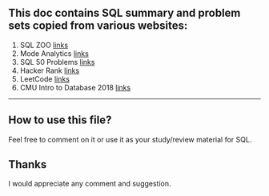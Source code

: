 ## This doc contains SQL summary and problem sets copied from various websites:
1. SQL ZOO [links](https://sqlzoo.net/)
2. Mode Analytics [links](https://mode.com/sql-tutorial/)
3. SQL 50 Problems [links](https://blog.csdn.net/flycat296/article/details/63681089)
4. Hacker Rank [links](https://www.hackerrank.com/domains/sql)
5. LeetCode [links](https://leetcode.com/problemset/database/)
6. CMU Intro to Database 2018 [links](https://https://15445.courses.cs.cmu.edu/fall2018/)


----
## How to use this file?
Feel free to comment on it or use it as your study/review material for SQL. 


## Thanks
I would appreciate any comment and suggestion. 
